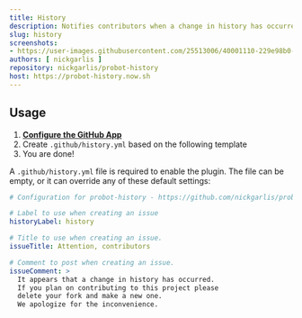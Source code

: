 ```yaml
---
title: History
description: Notifies contributors when a change in history has occurred.
slug: history
screenshots:
- https://user-images.githubusercontent.com/25513006/40001110-229e98b0-5796-11e8-8924-79bd0cbb91f2.png
authors: [ nickgarlis ]
repository: nickgarlis/probot-history
host: https://probot-history.now.sh
---
```


## Usage

1. **[Configure the GitHub App](https://github.com/apps/history)**
2. Create `.github/history.yml` based on the following template
3. You are done!

A `.github/history.yml` file is required to enable the plugin. The file can be empty, or it can override any of these default settings:

```yml
# Configuration for probot-history - https://github.com/nickgarlis/probot-history

# Label to use when creating an issue
historyLabel: history

# Title to use when creating an issue.
issueTitle: Attention, contributors

# Comment to post when creating an issue.
issueComment: >
  It appears that a change in history has occurred.
  If you plan on contributing to this project please
  delete your fork and make a new one.
  We apologize for the inconvenience.
```

